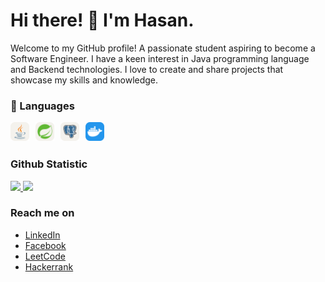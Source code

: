# Hi there! 👋 I'm Hasan.

Welcome to my GitHub profile! A passionate student aspiring to become a Software Engineer. I have a keen interest in Java programming language and Backend technologies. I love to create and share projects that showcase my skills and knowledge.


### 🧰 Languages 

<img align="left" alt="Java" width="30px" style="padding-right:10px;" src="icons/Java-Light.svg"/>
<img align="left" alt="Spring" width="30px" style="padding-right:10px;" src="icons/Spring-Light.svg"/>
<img align="left" alt="Postgres" width="30px" style="padding-right:10px;" src="icons/PostgreSQL-Light.svg"/>
<img align="left" alt="Docker" width="30px" style="padding-right:10px;" src="icons/Docker.svg"/>
  <br>
  <br>

### Github Statistic

<p align="left">
<a href="https://github.com/penuliscode">
  <img height="180em" src="https://github-readme-stats-eight-theta.vercel.app/api?username=hasanalmunawr&show_icons=true&theme=algolia&include_all_commits=true&count_private=true"/>
  <img height="180em" src="https://github-readme-stats-eight-theta.vercel.app/api/top-langs/?username=hasanalmunawr&layout=compact&layout=compact&theme=algolia"/>
</a>
</p>

### Reach me on
- <a href="https://linkedin.com/in/hasan-almunawar-083982278/">LinkedIn</a> 
- <a href="https://web.facebook.com/hasan.almunawar.315">Facebook</a>
- <a href="https://leetcode.com/hasan_23/">LeetCode</a>
- <a href="https://www.hackerrank.com/hasanalmunawar07">Hackerrank</a>

